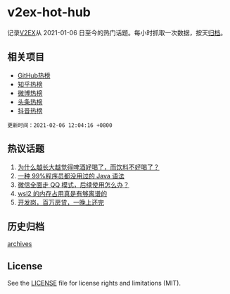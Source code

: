 # v2ex-hot-hub

 记录[V2EX](https://www.v2ex.com/)从 2021-01-06 日至今的热门话题。每小时抓取一次数据，按天[归档](archives)。
 
 ## 相关项目

- [GitHub热榜](https://github.com/lonnyzhang423/github-hot-hub)
- [知乎热榜](https://github.com/lonnyzhang423/zhihu-hot-hub)
- [微博热榜](https://github.com/lonnyzhang423/weibo-hot-hub)
- [头条热榜](https://github.com/lonnyzhang423/toutiao-hot-hub)
- [抖音热榜](https://github.com/lonnyzhang423/douyin-hot-hub)


 `更新时间：2021-02-06 12:04:16 +0800`

## 热议话题

1. [为什么越长大越觉得啤酒好喝了，而饮料不好喝了？](https://www.v2ex.com/t/751614)
1. [一种 99%程序员都没用过的 Java 语法](https://www.v2ex.com/t/751581)
1. [微信全面走 QQ 模式，后续使用怎么办？](https://www.v2ex.com/t/751570)
1. [wsl2 的内存占用真是有够离谱的](https://www.v2ex.com/t/751582)
1. [开发岗，百万房贷，一晚上还完](https://www.v2ex.com/t/751535)

## 历史归档

[archives](archives)

## License

See the [LICENSE](LICENSE) file for license rights and limitations (MIT).

